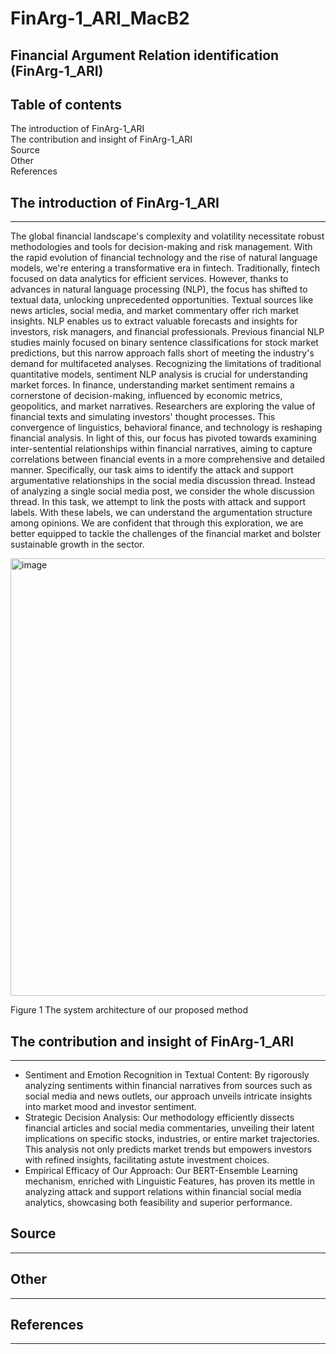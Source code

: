 # FinArg-1_ARI_MacB2
## Financial Argument Relation identification (FinArg-1_ARI)

## Table of contents
The introduction of FinArg-1_ARI  
The contribution and insight of FinArg-1_ARI  
Source  
Other  
References

## The introduction of FinArg-1_ARI  
---------------------------------------------------
The global financial landscape's complexity and volatility necessitate robust methodologies and tools for decision-making and risk management. With the rapid evolution of financial technology and the rise of natural language models, we're entering a transformative era in fintech. Traditionally, fintech focused on data analytics for efficient services. However, thanks to advances in natural language processing (NLP), the focus has shifted to textual data, unlocking unprecedented opportunities. Textual sources like news articles, social media, and market commentary offer rich market insights. NLP enables us to extract valuable forecasts and insights for investors, risk managers, and financial professionals.
Previous financial NLP studies mainly focused on binary sentence classifications for stock market predictions, but this narrow approach falls short of meeting the industry's demand for multifaceted analyses. Recognizing the limitations of traditional quantitative models, sentiment NLP analysis is crucial for understanding market forces.
In finance, understanding market sentiment remains a cornerstone of decision-making, influenced by economic metrics, geopolitics, and market narratives. Researchers are exploring the value of financial texts and simulating investors' thought processes. This convergence of linguistics, behavioral finance, and technology is reshaping financial analysis.
In light of this, our focus has pivoted towards examining inter-sentential relationships within financial narratives, aiming to capture correlations between financial events in a more comprehensive and detailed manner. Specifically, our task aims to identify the attack and support argumentative relationships in the social media discussion thread. Instead of analyzing a single social media post, we consider the whole discussion thread. In this task, we attempt to link the posts with attack and support labels. With these labels, we can understand the argumentation structure among opinions. We are confident that through this exploration, we are better equipped to tackle the challenges of the financial market and bolster sustainable growth in the sector.  

<img width="700" alt="image" src="https://github.com/nlptmu/FinArg-1_ARI_MacB2/assets/115517363/2665a479-340f-40a5-8787-3319fc15df1e">  

Figure 1 The system architecture of our proposed method


## The contribution and insight of FinArg-1_ARI   
---------------------------------------------------
-	Sentiment and Emotion Recognition in Textual Content: By rigorously analyzing sentiments within financial narratives from sources such as social media and news outlets, our approach unveils intricate insights into market mood and investor sentiment.  
-	Strategic Decision Analysis: Our methodology efficiently dissects financial articles and social media commentaries, unveiling their latent implications on specific stocks, industries, or entire market trajectories. This analysis not only predicts market trends but empowers investors with refined insights, facilitating astute investment choices.  
-	Empirical Efficacy of Our Approach: Our BERT-Ensemble Learning mechanism, enriched with Linguistic Features, has proven its mettle in analyzing attack and support relations within financial social media analytics, showcasing both feasibility and superior performance.

## Source  
---------------------------------------------------

## Other 
---------------------------------------------------

## References 
---------------------------------------------------
